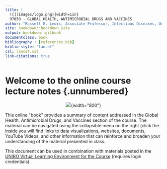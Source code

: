 ```yaml
---
title: |
  ![](images/logo.png){width=1in}   
  97039 - GLOBAL HEALTH, ANTIMICROBIAL DRUGS AND VACCINES
author: "Russell E. Lewis, Associate Professor, Infectious Diseases, University of Bologna"
site: bookdown::bookdown_site
output: bookdown::gitbook
documentclass: book
bibliography : [references.bib]
biblio-style: "lancet"
csl: lancet.csl
link-citations: true
---
```


# Welcome to the online course lecture notes  {.unnumbered}

<center>

![](images/globalhealth.png){width="800"}

</center>

This online "book" provides a summary of content addressed in the Global Health, Antimicrobial Drugs, and Vaccines section of the course. The material can be navigated using the collapsible menu on the right (click the Inside you will find links to data visualizations, websites, documents, YouTube Videos, and other information that can reinforce and broaden your understanding of the material presented in class.

This document can be used in combination with materials posted in the [UNIBO Virtual Learning Environment for the Course](https://virtuale.unibo.it/course/view.php?id=31100) (requires login credentials).
